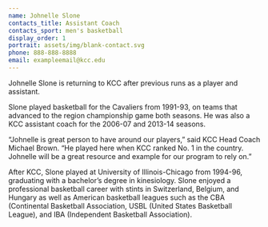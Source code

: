 ```yaml
---
name: Johnelle Slone
contacts_title: Assistant Coach
contacts_sport: men's basketball
display_order: 1
portrait: assets/img/blank-contact.svg
phone: 888-888-8888
email: exampleemail@kcc.edu
---
```

Johnelle Slone is returning to KCC after previous runs as a player and assistant.

Slone played basketball for the Cavaliers from 1991-93, on teams that advanced to the region championship game both seasons. He was also a KCC assistant coach for the 2006-07 and 2013-14 seasons.&nbsp;

“Johnelle is great person to have around our players,” said KCC Head Coach Michael Brown. “He played here when KCC ranked No. 1 in the country. Johnelle will be a great resource and example for our program to rely on.”

After KCC, Slone played at University of Illinois-Chicago from 1994-96, graduating with a bachelor’s degree in kinesiology. Slone enjoyed a professional basketball career with stints in Switzerland, Belgium, and Hungary as well as American basketball leagues such as the CBA (Continental Basketball Association, USBL (United States Basketball League), and IBA (Independent Basketball Association).
